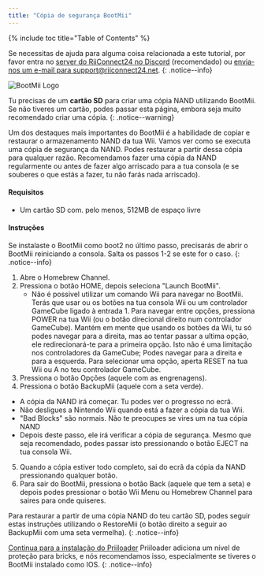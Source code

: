 ```yaml
---
title: "Cópia de segurança BootMii"
---
```


{% include toc title="Table of Contents" %}

Se necessitas de ajuda para alguma coisa relacionada a este tutorial, por favor entra no [server do RiiConnect24 no Discord](https://discord.gg/b4Y7jfD) (recomendado) ou [envia-nos um e-mail para support@riiconnect24.net](mailto:support@riiconnect24.net).
{: .notice--info}

![BootMii Logo](/images/bootmii.png)

Tu precisas de um **cartão SD** para criar uma cópia NAND utilizando BootMii. Se não tiveres um cartão, podes passar esta página, embora seja muito recomendado criar uma cópia.
{: .notice--warning}

Um dos destaques mais importantes do BootMii é a habilidade de copiar e restaurar o armazenamento NAND da tua Wii. Vamos ver como se executa uma cópia de segurança da NAND. Podes restaurar a partir dessa cópia para qualquer razão. Recomendamos fazer uma cópia da NAND regularmente ou antes de fazer algo arriscado para a tua consola (e se souberes o que estás a fazer, tu não farás nada arriscado).

#### Requisitos
* Um cartão SD com. pelo menos, 512MB de espaço livre

#### Instruções
Se instalaste o BootMii como boot2 no último passo, precisarás de abrir o BootMii reiniciando a consola. Salta os passos 1-2 se este for o caso.
{: .notice--info}
1. Abre o Homebrew Channel.
2. Pressiona o botão HOME, depois seleciona "Launch BootMii".
   - Não é possivel utilizar um comando Wii para navegar no BootMii. Terás que usar ou os botões na tua consola Wii ou um controlador GameCube ligado à entrada 1. Para navegar entre opções, pressiona POWER na tua Wii (ou o botão direcional direito num controlador GameCube). Mantém em mente que usando os botões da Wii, tu só podes navegar para a direita, mas ao tentar passar a ultima opção, ele redirecionará-te para a primeira opção. Isto não é uma limitação nos controladores da GameCube; Podes navegar para a direita e para a esquerda. Para selecionar uma opção, aperta RESET na tua Wii ou A no teu controlador GameCube.
3. Pressiona o botão Opções (aquele com as engrenagens).
4. Pressiona o botão BackupMii (aquele com a seta verde).
- A cópia da NAND irá começar. Tu podes ver o progresso no ecrã.
- Não desligues a Nintendo Wii quando está a fazer a cópia da tua Wii.
- "Bad Blocks" são normais. Não te preocupes se vires um na tua cópia NAND
- Depois deste passo, ele irá verificar a cópia de segurança. Mesmo que seja recomendado, podes passar isto pressionando o botão EJECT na tua consola Wii.
5. Quando a cópia estiver todo completo, sai do ecrã da cópia da NAND pressionando qualquer botão.
6. Para sair do BootMii, pressiona o botão Back (aquele que tem a seta) e depois podes pressionar o botão Wii Menu ou Homebrew Channel para saires para onde quiseres.

Para restaurar a partir de uma cópia NAND do teu cartão SD, podes seguir estas instruções utilizando o RestoreMii (o botão direito a seguir ao BackupMii com uma seta vermelha).
{: .notice--info}

[Continua para a instalação do Priiloader](priiloader) Priiloader adiciona um nível de proteção para bricks, e nós recomendamos isso, especialmente se tiveres o BootMii instalado como IOS.
{: .notice--info}
